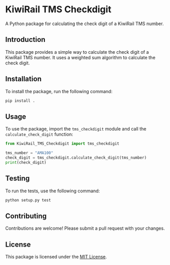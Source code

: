 # KiwiRail TMS Checkdigit

A Python package for calculating the check digit of a KiwiRail TMS number.

## Introduction

This package provides a simple way to calculate the check digit of a KiwiRail TMS number. It uses a weighted sum algorithm to calculate the check digit.

## Installation

To install the package, run the following command:

```bash
pip install .
```

## Usage

To use the package, import the `tms_checkdigit` module and call the `calculate_check_digit` function:

```python
from KiwiRail_TMS_Checkdigit import tms_checkdigit

tms_number = "AMA100"
check_digit = tms_checkdigit.calculate_check_digit(tms_number)
print(check_digit)
```

## Testing

To run the tests, use the following command:

```bash
python setup.py test
```

## Contributing

Contributions are welcome! Please submit a pull request with your changes.

## License

This package is licensed under the [MIT License](LICENSE).

